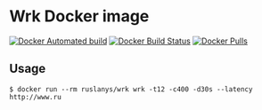 # Wrk Docker image

[![Docker Automated build](https://img.shields.io/docker/automated/ruslanys/wrk.svg?style=flat-square&colorB=007EC6)](https://hub.docker.com/r/ruslanys/wrk/)
[![Docker Build Status](https://img.shields.io/docker/build/ruslanys/wrk.svg?style=flat-square&colorB=007EC6)](https://hub.docker.com/r/ruslanys/wrk/)
[![Docker Pulls](https://img.shields.io/docker/pulls/ruslanys/wrk.svg?style=flat-square&colorB=007EC6)](https://hub.docker.com/r/ruslanys/wrk/)


## Usage

```
$ docker run --rm ruslanys/wrk wrk -t12 -c400 -d30s --latency http://www.ru
```
